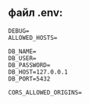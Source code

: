 ## файл .env:
```
DEBUG=
ALLOWED_HOSTS=

DB_NAME=
DB_USER=
DB_PASSWORD=
DB_HOST=127.0.0.1
DB_PORT=5432

CORS_ALLOWED_ORIGINS=
```